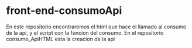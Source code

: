# front-end-consumoApi
En este repositorio encontraremos el html que hace el llamado al consumo de la api, y el script con la funcion del consumo. En el repositorio consumo_ApiHTML esta la creacion de la api
